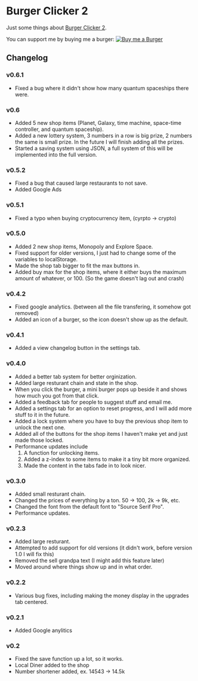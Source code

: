 # Burger Clicker 2

Just some things about [Burger Clicker 2](https://hacker19374.github.io/My-Website/burger/2/new). 

You can support me by buying me a burger: [![Buy me a Burger](https://img.buymeacoffee.com/button-api/?text=Buy%20me%20a%20burger&emoji=%F0%9F%8D%94&slug=beneedum&button_colour=FFDD00&font_colour=000000&font_family=Lato&outline_colour=000000&coffee_colour=ffffff)](https://buymeacoffee.com/beneedum)


## Changelog

### v0.6.1
- Fixed a bug where it didn't show how many quantum spaceships there were.

### v0.6
- Added 5 new shop items (Planet, Galaxy, time machine, space-time controller, and quantum spaceship).
- Added a new lottery system, 3 numbers in a row is big prize, 2 numbers the same is small prize. In the future I will finish adding all the prizes.
- Started a saving system using JSON, a full system of this will be implemented into the full version.

### v0.5.2
- Fixed a bug that caused large restaurants to not save.
- Added Google Ads

### v0.5.1
- Fixed a typo when buying cryptocurrency item, (cyrpto &rarr; crypto)

### v0.5.0
- Added 2 new shop items, Monopoly and Explore Space.
- Fixed support for older versions, I just had to change some of the variables to localStorage.
- Made the shop tab bigger to fit the max buttons in.
- Added buy max for the shop items, where it either buys the maximum amount of whatever, or 100. (So the game doesn't lag out and crash)

### v0.4.2
- Fixed google analytics. (between all the file transfering, it somehow got removed)
- Added an icon of a burger, so the icon doesn't show up as the default.

### v0.4.1
- Added a view changelog button in the settings tab.

### v0.4.0
- Added a better tab system for better orginization.
- Added large resturant chain and state in the shop.
- When you click the burger, a mini burger pops up beside it and shows how much you got from that click.
- Added a feedback tab for people to suggest stuff and email me.
- Added a settings tab for an option to reset progress, and I will add more stuff to it in the future.
- Added a lock system where you have to buy the previous shop item to unlock the next one.
- Added all of the buttons for the shop items I haven't make yet and just made those locked.
- Performance updates include
  1. A function for unlocking items.
  2. Added a z-index to some items to make it a tiny bit more organized.
  3. Made the content in the tabs fade in to look nicer.

### v0.3.0
- Added small resturant chain.
- Changed the prices of everything by a ton. 50 &rarr; 100, 2k &rarr; 9k, etc.
- Changed the font from the default font to "Source Serif Pro".
- Performance updates.

### v0.2.3
- Added large resturant.
- Attempted to add support for old versions (it didn't work, before version 1.0 I will fix this)
- Removed the sell grandpa text (I might add this feature later)
- Moved around where things show up and in what order.

### v0.2.2
- Various bug fixes, including making the money display in the upgrades tab centered.

### v0.2.1
- Added Google anylitics

### v0.2
- Fixed the save function up a lot, so it works.
- Local Diner added to the shop
- Number shortener added, ex. 14543 &rarr; 14.5k
